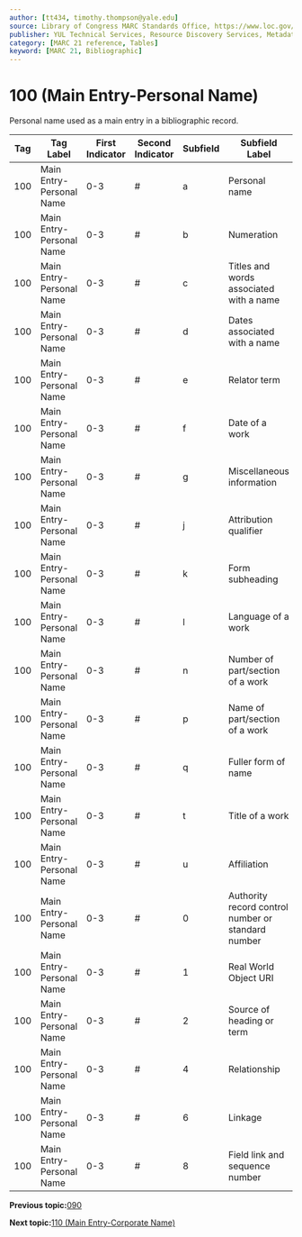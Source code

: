 ```yaml
---
author: [tt434, timothy.thompson@yale.edu]
source: Library of Congress MARC Standards Office, https://www.loc.gov/marc/bibliographic/bd100.html
publisher: YUL Technical Services, Resource Discovery Services, Metadata Services Unit
category: [MARC 21 reference, Tables]
keyword: [MARC 21, Bibliographic]
---
```


# 100 \(Main Entry-Personal Name\)

Personal name used as a main entry in a bibliographic record.

|Tag|Tag Label|First Indicator|Second Indicator|Subfield|Subfield Label|Repeatable|
|---|---------|---------------|----------------|--------|--------------|----------|
|100|Main Entry-Personal Name|0-3|\#|a|Personal name|F|
|100|Main Entry-Personal Name|0-3|\#|b|Numeration|F|
|100|Main Entry-Personal Name|0-3|\#|c|Titles and words associated with a name|T|
|100|Main Entry-Personal Name|0-3|\#|d|Dates associated with a name|F|
|100|Main Entry-Personal Name|0-3|\#|e|Relator term|T|
|100|Main Entry-Personal Name|0-3|\#|f|Date of a work|F|
|100|Main Entry-Personal Name|0-3|\#|g|Miscellaneous information|T|
|100|Main Entry-Personal Name|0-3|\#|j|Attribution qualifier|T|
|100|Main Entry-Personal Name|0-3|\#|k|Form subheading|T|
|100|Main Entry-Personal Name|0-3|\#|l|Language of a work|F|
|100|Main Entry-Personal Name|0-3|\#|n|Number of part/section of a work|T|
|100|Main Entry-Personal Name|0-3|\#|p|Name of part/section of a work|T|
|100|Main Entry-Personal Name|0-3|\#|q|Fuller form of name|F|
|100|Main Entry-Personal Name|0-3|\#|t|Title of a work|F|
|100|Main Entry-Personal Name|0-3|\#|u|Affiliation|F|
|100|Main Entry-Personal Name|0-3|\#|0|Authority record control number or standard number|T|
|100|Main Entry-Personal Name|0-3|\#|1|Real World Object URI|T|
|100|Main Entry-Personal Name|0-3|\#|2|Source of heading or term|F|
|100|Main Entry-Personal Name|0-3|\#|4|Relationship|T|
|100|Main Entry-Personal Name|0-3|\#|6|Linkage|F|
|100|Main Entry-Personal Name|0-3|\#|8|Field link and sequence number|T|

**Previous topic:**[090](../tables/090_bib_table.md)

**Next topic:**[110 \(Main Entry-Corporate Name\)](../tables/110_bib_table.md)

